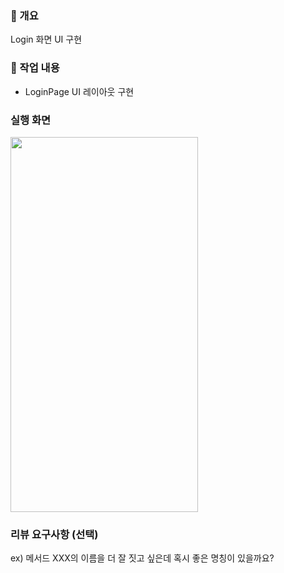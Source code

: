 ### 🚀 개요
Login 화면 UI 구현

### 🔧 작업 내용
- LoginPage UI 레이아웃 구현

### 실행 화면
<img src="" width="300" height="600"/>

### 리뷰 요구사항 (선택)
ex) 메서드 XXX의 이름을 더 잘 짓고 싶은데 혹시 좋은 명칭이 있을까요?
